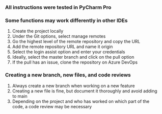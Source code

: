 ### All instructions were tested in PyCharm Pro
### Some functions may work differently in other IDEs

1. Create the project locally
2. Under the Git options, select manage remotes
3. Go the highest level of the remote repository and copy the URL
4. Add the remote repository URL and name it origin
5. Select the login assist option and enter your credentials
6. Ideally, select the master branch and click on the pull option
7. If the pull has an issue, clone the repository on Azure DevOps

### Creating a new branch, new files, and code reviews
1. Always create a new branch when working on a new feature
2. Creating a new file is fine, but document it thoroughly and avoid adding to main
3. Depending on the project and who has worked on which part of the code, a code review may be necessary